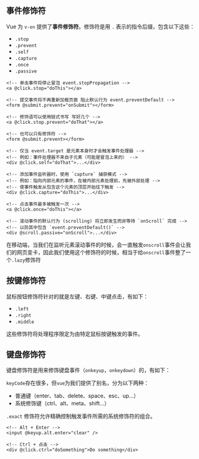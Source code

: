 ## 事件修饰符

Vue 为 `v-on` 提供了**事件修饰符**。修饰符是用 `.` 表示的指令后缀，包含以下这些：

- `.stop`
- `.prevent`
- `.self`
- `.capture`
- `.once`
- `.passive`

```vue
<!-- 单击事件将停止冒泡 event.stopPropagation -->
<a @click.stop="doThis"></a>

<!-- 提交事件将不再重新加载页面 阻止默认行为 event.preventDefault -->
<form @submit.prevent="onSubmit"></form>

<!-- 修饰语可以使用链式书写 写好几个 -->
<a @click.stop.prevent="doThat"></a>

<!-- 也可以只有修饰符 -->
<form @submit.prevent></form>

<!-- 仅当 event.target 是元素本身时才会触发事件处理器 -->
<!-- 例如：事件处理器不来自子元素（可能是冒泡上来的） -->
<div @click.self="doThat">...</div>
```

```vue
<!-- 添加事件监听器时，使用 `capture` 捕获模式 -->
<!-- 例如：指向内部元素的事件，在被内部元素处理前，先被外部处理 -->
<!-- 使事件触发从包含这个元素的顶层开始往下触发 -->
<div @click.capture="doThis">...</div>

<!-- 点击事件最多被触发一次 -->
<a @click.once="doThis"></a>

<!-- 滚动事件的默认行为 (scrolling) 将立即发生而非等待 `onScroll` 完成 -->
<!-- 以防其中包含 `event.preventDefault()` -->
<div @scroll.passive="onScroll">...</div>
```

在移动端，当我们在监听元素滚动事件的时候，会一直触发`onscroll`事件会让我们的网页变卡，因此我们使用这个修饰符的时候，相当于给`onscroll`事件整了一个`.lazy`修饰符





## 按键修饰符

鼠标按钮修饰符针对的就是左键、右键、中键点击，有如下：

- `.left`
- `.right`
- `.middle`

这些修饰符将处理程序限定为由特定鼠标按键触发的事件。


## 键盘修饰符


键盘修饰符是用来修饰键盘事件（`onkeyup`，`onkeydown`）的，有如下：

`keyCode`存在很多，但`vue`为我们提供了别名，分为以下两种：

- 普通键（enter、tab、delete、space、esc、up...）
- 系统修饰键（ctrl、alt、meta、shift...）

`.exact` 修饰符允许精确控制触发事件所需的系统修饰符的组合。


```vue
<!-- Alt + Enter -->
<input @keyup.alt.enter="clear" />

<!-- Ctrl + 点击 -->
<div @click.ctrl="doSomething">Do something</div>
```


